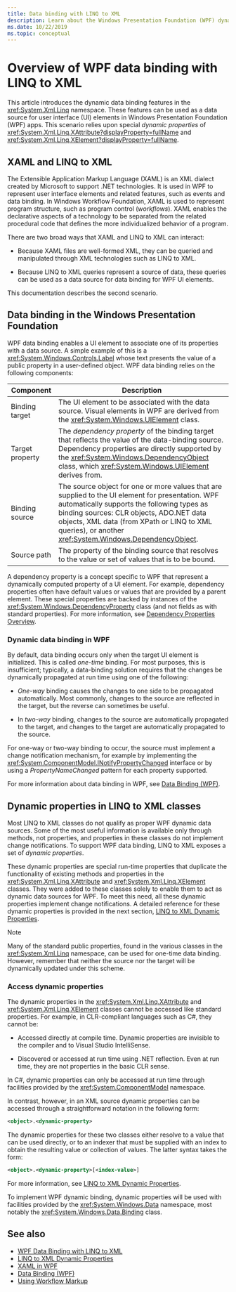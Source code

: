 ```yaml
---
title: Data binding with LINQ to XML
description: Learn about the Windows Presentation Foundation (WPF) dynamic data binding features in the System.Xml.Linq namespace.
ms.date: 10/22/2019
ms.topic: conceptual
---
```

# Overview of WPF data binding with LINQ to XML

This article introduces the dynamic data binding features in the <xref:System.Xml.Linq> namespace. These features can be used as a data source for user interface (UI) elements in Windows Presentation Foundation (WPF) apps. This scenario relies upon special *dynamic properties* of <xref:System.Xml.Linq.XAttribute?displayProperty=fullName> and <xref:System.Xml.Linq.XElement?displayProperty=fullName>.

## XAML and LINQ to XML

The Extensible Application Markup Language (XAML) is an XML dialect created by Microsoft to support .NET technologies. It is used in WPF to represent user interface elements and related features, such as events and data binding. In Windows Workflow Foundation, XAML is used to represent program structure, such as program control (*workflows*). XAML enables the declarative aspects of a technology to be separated from the related procedural code that defines the more individualized behavior of a program.

There are two broad ways that XAML and LINQ to XML can interact:

- Because XAML files are well-formed XML, they can be queried and manipulated through XML technologies such as LINQ to XML.

- Because LINQ to XML queries represent a source of data, these queries can be used as a data source for data binding for WPF UI elements.

This documentation describes the second scenario.

## Data binding in the Windows Presentation Foundation

WPF data binding enables a UI element to associate one of its properties with a data source. A simple example of this is a <xref:System.Windows.Controls.Label> whose text presents the value of a public property in a user-defined object. WPF data binding relies on the following components:

|Component|Description|
|---------------|-----------------|
|Binding target|The UI element to be associated with the data source. Visual elements in WPF are derived from the <xref:System.Windows.UIElement> class.|
|Target property|The *dependency property* of the binding target that reflects the value of the data-binding source. Dependency properties are directly supported by the <xref:System.Windows.DependencyObject> class, which <xref:System.Windows.UIElement> derives from.|
|Binding source|The source object for one or more values that are supplied to the UI element for presentation. WPF automatically supports the following types as binding sources: CLR objects, ADO.NET data objects, XML data (from XPath or LINQ to XML queries), or another <xref:System.Windows.DependencyObject>.|
|Source path|The property of the binding source that resolves to the value or set of values that is to be bound.|

A dependency property is a concept specific to WPF that represent a dynamically computed property of a UI element. For example, dependency properties often have default values or values that are provided by a parent element. These special properties are backed by instances of the <xref:System.Windows.DependencyProperty> class (and not fields as with standard properties). For more information, see [Dependency Properties Overview](../advanced/dependency-properties-overview.md).

### Dynamic data binding in WPF

By default, data binding occurs only when the target UI element is initialized. This is called *one-time* binding. For most purposes, this is insufficient; typically, a data-binding solution requires that the changes be dynamically propagated at run time using one of the following:

- *One-way* binding causes the changes to one side to be propagated automatically. Most commonly, changes to the source are reflected in the target, but the reverse can sometimes be useful.

- In *two-way* binding, changes to the source are automatically propagated to the target, and changes to the target are automatically propagated to the source.

For one-way or two-way binding to occur, the source must implement a change notification mechanism, for example by implementing the <xref:System.ComponentModel.INotifyPropertyChanged> interface or by using a *PropertyNameChanged* pattern for each property supported.

For more information about data binding in WPF, see [Data Binding (WPF)](/dotnet/framework/wpf/data/data-binding-wpf).

## Dynamic properties in LINQ to XML classes

Most LINQ to XML classes do not qualify as proper WPF dynamic data sources. Some of the most useful information is available only through methods, not properties, and properties in these classes do not implement change notifications. To support WPF data binding, LINQ to XML exposes a set of *dynamic properties*.

These dynamic properties are special run-time properties that duplicate the functionality of existing methods and properties in the <xref:System.Xml.Linq.XAttribute> and <xref:System.Xml.Linq.XElement> classes. They were added to these classes solely to enable them to act as dynamic data sources for WPF. To meet this need, all these dynamic properties implement change notifications. A detailed reference for these dynamic properties is provided in the next section, [LINQ to XML Dynamic Properties](linq-to-xml-dynamic-properties.md).

> [!NOTE]
> Many of the standard public properties, found in the various classes in the <xref:System.Xml.Linq> namespace, can be used for one-time data binding. However, remember that neither the source nor the target will be dynamically updated under this scheme.

### Access dynamic properties

The dynamic properties in the <xref:System.Xml.Linq.XAttribute> and <xref:System.Xml.Linq.XElement> classes cannot be accessed like standard properties. For example, in CLR-compliant languages such as C#, they cannot be:

- Accessed directly at compile time. Dynamic properties are invisible to the compiler and to Visual Studio IntelliSense.

- Discovered or accessed at run time using .NET reflection. Even at run time, they are not properties in the basic CLR sense.

In C#, dynamic properties can only be accessed at run time through facilities provided by the <xref:System.ComponentModel> namespace.

In contrast, however, in an XML source dynamic properties can be accessed through a straightforward notation in the following form:

```xml
<object>.<dynamic-property>
```

The dynamic properties for these two classes either resolve to a value that can be used directly, or to an indexer that must be supplied with an index to obtain the resulting value or collection of values. The latter syntax takes the form:

```xml
<object>.<dynamic-property>[<index-value>]
```

For more information, see [LINQ to XML Dynamic Properties](linq-to-xml-dynamic-properties.md).

To implement WPF dynamic binding, dynamic properties will be used with facilities provided by the <xref:System.Windows.Data> namespace, most notably the <xref:System.Windows.Data.Binding> class.

## See also

- [WPF Data Binding with LINQ to XML](wpf-data-binding-with-linq-to-xml-overview.md)
- [LINQ to XML Dynamic Properties](linq-to-xml-dynamic-properties.md)
- [XAML in WPF](../advanced/xaml-in-wpf.md)
- [Data Binding (WPF)](/dotnet/framework/wpf/data/data-binding-wpf)
- [Using Workflow Markup](/previous-versions/dotnet/netframework-3.5/ms735921(v=vs.90))
